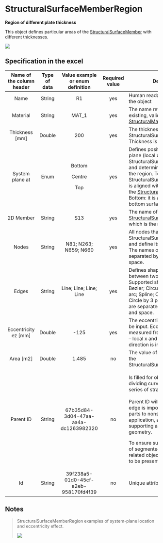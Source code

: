 # StructuralSurfaceMemberRegion

**Region of different plate thickness**

This object defines particular areas of the [StructuralSurfaceMember](structuralsurfacemember.md) with different thicknesses.

![](../.gitbook/assets/16\_structuralsurfacememberregion.png)

## Specification in the excel

| **Name of the column header** | **Type of data** |        **Value example or enum definition**        | **Required value** | **Description**                                                                                                                                                                                                                                                                                                                                                                                                        |
| :---------------------------: | :--------------: | :------------------------------------------------: | :----------------: | ---------------------------------------------------------------------------------------------------------------------------------------------------------------------------------------------------------------------------------------------------------------------------------------------------------------------------------------------------------------------------------------------------------------------- |
|              Name             |      String      |                         R1                         |         yes        | Human readable unique name of the object                                                                                                                                                                                                                                                                                                                                                                               |
|            Material           |      String      |                       MAT\_1                       |         yes        | The name reference to the existing, valid name of the [StructuralMaterial](structuralmaterial.md) object.                                                                                                                                                                                                                                                                     |
|        Thickness \[mm]        |      Double      |                         200                        |         yes        | The thickness of the StructuralSurfaceMemberRegion Thickness is considered in total.                                                                                                                                                                                                                                                                                                                                   |
|        System plane at        |       Enum       | <p>Bottom</p><p></p><p>Centre</p><p></p><p>Top</p> |         yes        | Defines position of the system plane (local x and y-axis) of the StructuralSurfaceMemberRegion and determines the alignment of the region. Top: the StructuralSurfaceMemberRegion is aligned with the top surface of the [StructuralSurfaceMember](structuralsurfacemember.md), Bottom: it is aligned with the bottom surface.                                                |
|           2D Member           |      String      |                         S13                        |         yes        | The name of the [StructuralSurfaceMember](structuralsurfacemember.md) to which is the region situated.                                                                                                                                                                                                                                                                        |
|             Nodes             |      String      |                N81; N263; N659; N660               |         yes        | All nodes that belong to StructuralSurfaceMemberRegion and define its geometric shape. The names of the nodes are separated by ; (semicolon) and space.                                                                                                                                                                                                                                                                |
|             Edges             |      String      |               Line; Line; Line; Line               |         yes        | Defines shape of the curve between two next nodes. Supported shapes are: Line; Bezier; Circular Arc; Parabolic arc; Spline; Circle and Point; Circle by 3 points. The names are separated by ; (semicolon) and space.                                                                                                                                                                                                 |
|     Eccentricity ez \[mm]     |      Double      |                        -125                        |         yes        | The eccentricity of the slab may be input. Eccentricity is measured from the system plane – local x and y-axis and the direction is in local z-axis.                                                                                                                                                                                                                                                                   |
|           Area \[m2]          |      Double      |                        1.485                       |         no         | The value of the surface area of the StructuralSurfaceMemberRegion                                                                                                                                                                                                                                                                                                                                                     |
|           Parent ID           |      String      |        67b35d84-3d04-47aa-aa4a-dc1263982320        |         no         | <p>Is filled for objects created be dividing curved geometry to series of straight line objects.<br><br>Parent ID will ensure that curved edge is imported as straight parts to nonsupporting application, and back to original supporting application as curved geometry.</p><p>To ensure successful round trip of segmented objects and their related objects, Parent ID needs to be present in both directions.</p> |
|               Id              |      String      |        39f238a5-01d0-45cf-a2eb-958170fd4f39        |         no         | Unique attribute designation                                                                                                                                                                                                                                                                                                                                                                                           |

## Notes

>StructuralSurfaceMemberRegion examples of system-plane location and eccentricity effect.
>
>![](../.gitbook/assets/16\_structuralsurfacememberregion2.png)
